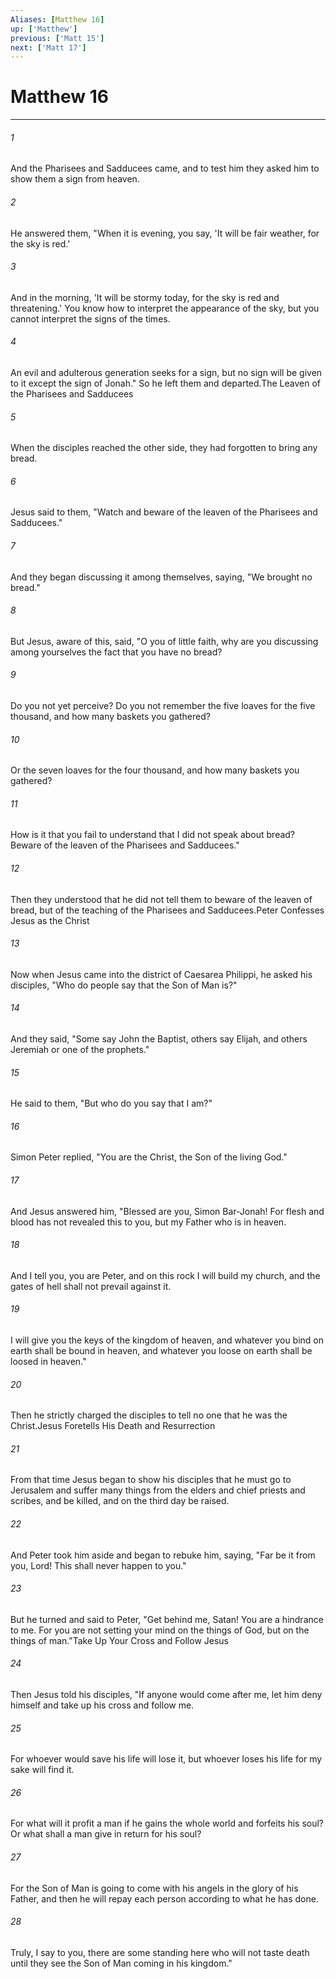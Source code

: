 ```yaml
---
Aliases: [Matthew 16]
up: ['Matthew']
previous: ['Matt 15']
next: ['Matt 17']
---
```

# Matthew 16
***



###### 1 
And the Pharisees and Sadducees came, and to test him they asked him to show them a sign from heaven. 

###### 2 
He answered them, "When it is evening, you say, 'It will be fair weather, for the sky is red.' 

###### 3 
And in the morning, 'It will be stormy today, for the sky is red and threatening.' You know how to interpret the appearance of the sky, but you cannot interpret the signs of the times. 

###### 4 
An evil and adulterous generation seeks for a sign, but no sign will be given to it except the sign of Jonah." So he left them and departed.The Leaven of the Pharisees and Sadducees 

###### 5 
When the disciples reached the other side, they had forgotten to bring any bread. 

###### 6 
Jesus said to them, "Watch and beware of the leaven of the Pharisees and Sadducees." 

###### 7 
And they began discussing it among themselves, saying, "We brought no bread." 

###### 8 
But Jesus, aware of this, said, "O you of little faith, why are you discussing among yourselves the fact that you have no bread? 

###### 9 
Do you not yet perceive? Do you not remember the five loaves for the five thousand, and how many baskets you gathered? 

###### 10 
Or the seven loaves for the four thousand, and how many baskets you gathered? 

###### 11 
How is it that you fail to understand that I did not speak about bread? Beware of the leaven of the Pharisees and Sadducees." 

###### 12 
Then they understood that he did not tell them to beware of the leaven of bread, but of the teaching of the Pharisees and Sadducees.Peter Confesses Jesus as the Christ 

###### 13 
Now when Jesus came into the district of Caesarea Philippi, he asked his disciples, "Who do people say that the Son of Man is?" 

###### 14 
And they said, "Some say John the Baptist, others say Elijah, and others Jeremiah or one of the prophets." 

###### 15 
He said to them, "But who do you say that I am?" 

###### 16 
Simon Peter replied, "You are the Christ, the Son of the living God." 

###### 17 
And Jesus answered him, "Blessed are you, Simon Bar-Jonah! For flesh and blood has not revealed this to you, but my Father who is in heaven. 

###### 18 
And I tell you, you are Peter, and on this rock I will build my church, and the gates of hell shall not prevail against it. 

###### 19 
I will give you the keys of the kingdom of heaven, and whatever you bind on earth shall be bound in heaven, and whatever you loose on earth shall be loosed in heaven." 

###### 20 
Then he strictly charged the disciples to tell no one that he was the Christ.Jesus Foretells His Death and Resurrection 

###### 21 
From that time Jesus began to show his disciples that he must go to Jerusalem and suffer many things from the elders and chief priests and scribes, and be killed, and on the third day be raised. 

###### 22 
And Peter took him aside and began to rebuke him, saying, "Far be it from you, Lord! This shall never happen to you." 

###### 23 
But he turned and said to Peter, "Get behind me, Satan! You are a hindrance to me. For you are not setting your mind on the things of God, but on the things of man."Take Up Your Cross and Follow Jesus 

###### 24 
Then Jesus told his disciples, "If anyone would come after me, let him deny himself and take up his cross and follow me. 

###### 25 
For whoever would save his life will lose it, but whoever loses his life for my sake will find it. 

###### 26 
For what will it profit a man if he gains the whole world and forfeits his soul? Or what shall a man give in return for his soul? 

###### 27 
For the Son of Man is going to come with his angels in the glory of his Father, and then he will repay each person according to what he has done. 

###### 28 
Truly, I say to you, there are some standing here who will not taste death until they see the Son of Man coming in his kingdom."
